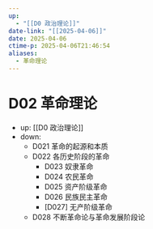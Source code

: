 ```yaml
---
up:
  - "[[D0 政治理论]]"
date-link: "[[2025-04-06]]"
date: 2025-04-06
ctime-p: 2025-04-06T21:46:54
aliases:
  - 革命理论
---
```


# D02 革命理论

- up: [[D0 政治理论]]
- down:	
	- D021 革命的起源和本质
	- D022 各历史阶段的革命
		- D023 奴隶革命
		- D024 农民革命
		- D025 资产阶级革命
		- D026 民族民主革命
		- [D027] 无产阶级革命
	- D028 不断革命论与革命发展阶段论
	
